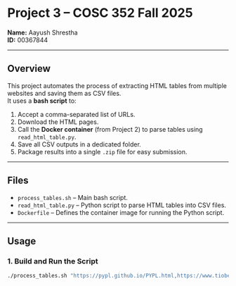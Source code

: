 # Project 3 – COSC 352 Fall 2025  

**Name:** Aayush Shrestha  
**ID:** 00367844  

---

## Overview  
This project automates the process of extracting HTML tables from multiple websites and saving them as CSV files.  
It uses a **bash script** to:  
1. Accept a comma-separated list of URLs.  
2. Download the HTML pages.  
3. Call the **Docker container** (from Project 2) to parse tables using `read_html_table.py`.  
4. Save all CSV outputs in a dedicated folder.  
5. Package results into a single `.zip` file for easy submission.  

---

## Files  
- `process_tables.sh` – Main bash script.  
- `read_html_table.py` – Python script to parse HTML tables into CSV files.  
- `Dockerfile` – Defines the container image for running the Python script.  

---

## Usage  

### 1. Build and Run the Script  
```bash
./process_tables.sh "https://pypl.github.io/PYPL.html,https://www.tiobe.com/tiobe-index/,https://en.wikipedia.org/wiki/Comparison_of_programming_languages"